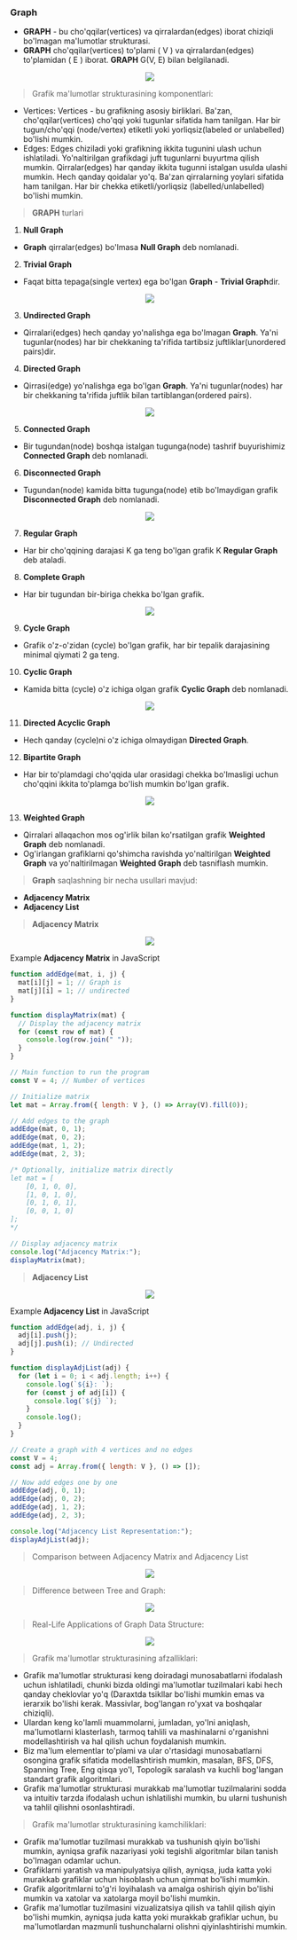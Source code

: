 ### Graph

- **GRAPH** - bu cho'qqilar(vertices) va qirralardan(edges) iborat chiziqli bo'lmagan ma'lumotlar strukturasi.
- **GRAPH** cho'qqilar(vertices) to'plami ( V ) va qirralardan(edges) to'plamidan ( E ) iborat. **GRAPH** G(V, E) bilan belgilanadi.

<p align="center">
<img src="../images/graph-data-structure.webp">
</p>

> Grafik ma'lumotlar strukturasining komponentlari:

- Vertices: Vertices - bu grafikning asosiy birliklari.
  Ba'zan, cho'qqilar(vertices) cho'qqi yoki tugunlar sifatida ham tanilgan.
  Har bir tugun/cho'qqi (node/vertex) etiketli yoki yorliqsiz(labeled or unlabelled) bo'lishi mumkin.
- Edges: Edges chiziladi yoki grafikning ikkita tugunini ulash uchun ishlatiladi.
  Yo'naltirilgan grafikdagi juft tugunlarni buyurtma qilish mumkin.
  Qirralar(edges) har qanday ikkita tugunni istalgan usulda ulashi mumkin.
  Hech qanday qoidalar yo'q. Ba'zan qirralarning yoylari sifatida ham tanilgan.
  Har bir chekka etiketli/yorliqsiz (labelled/unlabelled) bo'lishi mumkin.

> **GRAPH** turlari

1. **Null Graph**

- **Graph** qirralar(edges) bo'lmasa **Null Graph** deb nomlanadi.

2. **Trivial Graph**

- Faqat bitta tepaga(single vertex) ega bo'lgan **Graph** - **Trivial Graph**dir.
<p align="center">
<img src="../images/null_graph_trivial.jpg">
</p>

3. **Undirected Graph**

- Qirralari(edges) hech qanday yo'nalishga ega bo'lmagan **Graph**.
  Ya'ni tugunlar(nodes) har bir chekkaning ta'rifida tartibsiz juftliklar(unordered pairs)dir.

4. **Directed Graph**

- Qirrasi(edge) yo'nalishga ega bo'lgan **Graph**. Ya'ni tugunlar(nodes) har bir chekkaning ta'rifida juftlik bilan tartiblangan(ordered pairs).
<p align="center">
<img src="../images/directed.jpg">
</p>

5. **Connected Graph**

- Bir tugundan(node) boshqa istalgan tugunga(node) tashrif buyurishimiz **Connected Graph** deb nomlanadi.

6. **Disconnected Graph**

- Tugundan(node) kamida bitta tugunga(node) etib bo'lmaydigan grafik **Disconnected Graph** deb nomlanadi.
<p align="center">
<img src="../images/connected1.jpg">
</p>

7. **Regular Graph**

- Har bir cho'qqining darajasi K ga teng bo'lgan grafik K **Regular Graph** deb ataladi.

8. **Complete Graph**

- Har bir tugundan bir-biriga chekka bo'lgan grafik.
<p align="center">
<img src="../images/regular.jpg">
</p>

9. **Cycle Graph**

- Grafik o'z-o'zidan (cycle) bo'lgan grafik, har bir tepalik darajasining minimal qiymati 2 ga teng.

10. **Cyclic Graph**

- Kamida bitta (cycle) o'z ichiga olgan grafik **Cyclic Graph** deb nomlanadi.
<p align="center">
<img src="../images/cyclic.jpg">
</p>

11. **Directed Acyclic Graph**

- Hech qanday (cycle)ni o'z ichiga olmaydigan **Directed Graph**.

12. **Bipartite Graph**

- Har bir to'plamdagi cho'qqida ular orasidagi chekka bo'lmasligi uchun cho'qqini ikkita to'plamga bo'lish mumkin bo'lgan grafik.
<p align="center">
<img src="../images/bipartite1.jpg">
</p>

13. **Weighted Graph**

- Qirralari allaqachon mos og'irlik bilan ko'rsatilgan grafik **Weighted Graph** deb nomlanadi.
- Og'irlangan grafiklarni qo'shimcha ravishda yo'naltirilgan **Weighted Graph** va yo'naltirilmagan **Weighted Graph** deb tasniflash mumkin.

> **Graph** saqlashning bir necha usullari mavjud:

- **Adjacency Matrix**
- **Adjacency List**

> **Adjacency Matrix**

<p align="center">
<img src="../images/adjacency_mat1-(1)-copy.webp">
</p>

Example **Adjacency Matrix** in JavaScript

```js
function addEdge(mat, i, j) {
  mat[i][j] = 1; // Graph is
  mat[j][i] = 1; // undirected
}

function displayMatrix(mat) {
  // Display the adjacency matrix
  for (const row of mat) {
    console.log(row.join(" "));
  }
}

// Main function to run the program
const V = 4; // Number of vertices

// Initialize matrix
let mat = Array.from({ length: V }, () => Array(V).fill(0));

// Add edges to the graph
addEdge(mat, 0, 1);
addEdge(mat, 0, 2);
addEdge(mat, 1, 2);
addEdge(mat, 2, 3);

/* Optionally, initialize matrix directly
let mat = [
    [0, 1, 0, 0],
    [1, 0, 1, 0],
    [0, 1, 0, 1],
    [0, 0, 1, 0]
];
*/

// Display adjacency matrix
console.log("Adjacency Matrix:");
displayMatrix(mat);
```

> **Adjacency List**

<p align="center">
<img src="../images/adjacency_list.jpg">
</p>

Example **Adjacency List** in JavaScript

```js
function addEdge(adj, i, j) {
  adj[i].push(j);
  adj[j].push(i); // Undirected
}

function displayAdjList(adj) {
  for (let i = 0; i < adj.length; i++) {
    console.log(`${i}: `);
    for (const j of adj[i]) {
      console.log(`${j} `);
    }
    console.log();
  }
}

// Create a graph with 4 vertices and no edges
const V = 4;
const adj = Array.from({ length: V }, () => []);

// Now add edges one by one
addEdge(adj, 0, 1);
addEdge(adj, 0, 2);
addEdge(adj, 1, 2);
addEdge(adj, 2, 3);

console.log("Adjacency List Representation:");
displayAdjList(adj);
```

> Comparison between Adjacency Matrix and Adjacency List

<p align="center">
<img src="../images/comparison-adjacency-matrix-adjacency-list.jpg">
</p>

> Difference between Tree and Graph:

<p align="center">
<img src="../images/tree_vs_graph.jpg">
</p>

> Real-Life Applications of Graph Data Structure:

<p align="center">
<img src="../images/applications_graph.jpg">
</p>

> Grafik ma'lumotlar strukturasining afzalliklari:

- Grafik ma'lumotlar strukturasi keng doiradagi munosabatlarni ifodalash uchun ishlatiladi,
  chunki bizda oldingi ma'lumotlar tuzilmalari kabi hech qanday cheklovlar yo'q
  (Daraxtda tsikllar bo'lishi mumkin emas va ierarxik bo'lishi kerak.
  Massivlar, bog'langan ro'yxat va boshqalar chiziqli).
- Ulardan keng ko'lamli muammolarni, jumladan, yo'lni aniqlash, ma'lumotlarni klasterlash,
  tarmoq tahlili va mashinalarni o'rganishni modellashtirish va hal qilish uchun foydalanish mumkin.
- Biz ma'lum elementlar to'plami va ular o'rtasidagi munosabatlarni osongina grafik sifatida modellashtirish mumkin,
  masalan, BFS, DFS, Spanning Tree, Eng qisqa yo'l, Topologik saralash va kuchli bog'langan standart grafik algoritmlari.
- Grafik ma'lumotlar strukturasi murakkab ma'lumotlar tuzilmalarini sodda va intuitiv tarzda ifodalash uchun ishlatilishi mumkin,
  bu ularni tushunish va tahlil qilishni osonlashtiradi.

> Grafik ma'lumotlar strukturasining kamchiliklari:

- Grafik ma'lumotlar tuzilmasi murakkab va tushunish qiyin bo'lishi mumkin,
  ayniqsa grafik nazariyasi yoki tegishli algoritmlar bilan tanish bo'lmagan odamlar uchun.
- Grafiklarni yaratish va manipulyatsiya qilish, ayniqsa, juda katta yoki murakkab grafiklar uchun hisoblash uchun qimmat bo'lishi mumkin.
- Grafik algoritmlarni to'g'ri loyihalash va amalga oshirish qiyin bo'lishi mumkin va xatolar va xatolarga moyil bo'lishi mumkin.
- Grafik ma'lumotlar tuzilmasini vizualizatsiya qilish va tahlil qilish qiyin bo'lishi mumkin, ayniqsa juda katta yoki murakkab grafiklar uchun,
  bu ma'lumotlardan mazmunli tushunchalarni olishni qiyinlashtirishi mumkin.
